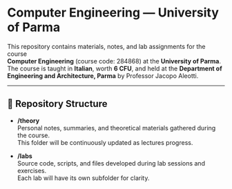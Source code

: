 # Computer Engineering — University of Parma

This repository contains materials, notes, and lab assignments for the course  
**Computer Engineering** (course code: 284868) at the **University of Parma**.  
The course is taught in **Italian**, worth **6 CFU**, and held at the **Department of Engineering and Architecture, Parma** by Professor Jacopo Aleotti.

---

## 📂 Repository Structure

- **/theory**  
  Personal notes, summaries, and theoretical materials gathered during the course.  
  This folder will be continuously updated as lectures progress.

- **/labs**  
  Source code, scripts, and files developed during lab sessions and exercises.  
  Each lab will have its own subfolder for clarity.


